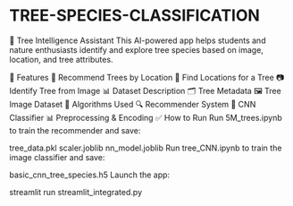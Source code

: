 # TREE-SPECIES-CLASSIFICATION

🌳 Tree Intelligence Assistant
This AI-powered app helps students and nature enthusiasts identify and explore tree species based on image, location, and tree attributes.

🧠 Features
🌲 Recommend Trees by Location
📍 Find Locations for a Tree
📷 Identify Tree from Image
📊 Dataset Description
🗂️ Tree Metadata
🖼️ Tree Image Dataset
🧪 Algorithms Used
🔍 Recommender System
🧠 CNN Classifier
📊 Preprocessing & Encoding
✅ How to Run
Run 5M_trees.ipynb to train the recommender and save:

tree_data.pkl
scaler.joblib
nn_model.joblib
Run tree_CNN.ipynb to train the image classifier and save:

basic_cnn_tree_species.h5
Launch the app:

streamlit run streamlit_integrated.py
